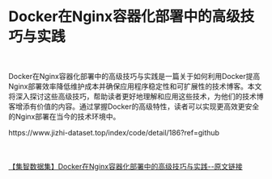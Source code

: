 <h1>Docker在Nginx容器化部署中的高级技巧与实践</h1><br /><p>Docker在Nginx容器化部署中的高级技巧与实践是一篇关于如何利用Docker提高Nginx部署效率降低维护成本并确保应用程序稳定性和可扩展性的技术博客。本文将深入探讨这些高级技巧，帮助读者更好地理解和应用这些技术，为他们的技术博客增添有价值的内容。通过掌握Docker的高级特性，读者可以实现更高效更安全的Nginx部署在当今的技术环境中。</p><p>https://www.jizhi-dataset.top/index/code/detail/186?ref=github</p><br /><br /><a href="https://www.jizhi-dataset.top/index/code/detail/186?ref=github" target="_blank">【集智数据集】Docker在Nginx容器化部署中的高级技巧与实践--原文链接</a>